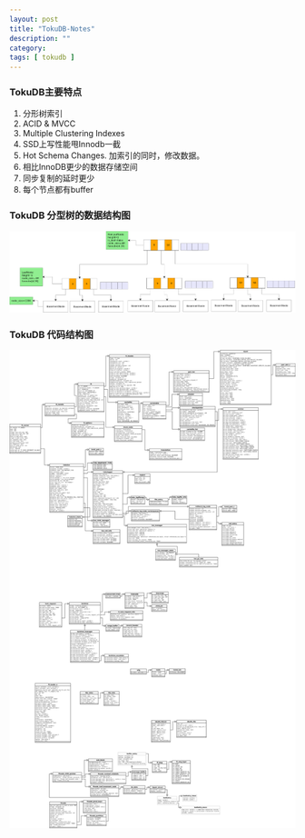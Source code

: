 ```yaml
---
layout: post
title: "TokuDB-Notes"
description: ""
category:
tags: [ tokudb ]
---
```


### TokuDB主要特点
1. 分形树索引
2. ACID & MVCC
3. Multiple Clustering Indexes 
4. SSD上写性能甩Innodb一截
5. Hot Schema Changes. 加索引的同时，修改数据。
6. 相比InnoDB更少的数据存储空间
7. 同步复制的延时更少
8. 每个节点都有buffer


### TokuDB 分型树的数据结构图

![Alt basementNode.png](/images/basementNode.png)


### TokuDB 代码结构图

![Alt tokudb.png](/images/tokudb.png)


